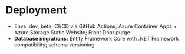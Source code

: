 # Deployment
- Envs: dev, beta; CI/CD via GitHub Actions; Azure Container Apps + Azure Storage Static Website; Front Door purge
- **Database migrations:** Entity Framework Core with .NET Framework compatibility; schema versioning
